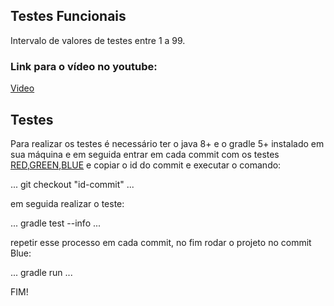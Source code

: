 ## Testes Funcionais

Intervalo de valores de testes entre 1 a 99.

### Link para o vídeo no youtube:
[Video](https://www.youtube.com/watch?v=euxrhNs8hjY)

## Testes
Para realizar os testes é necessário ter o java 8+ e o gradle 5+ instalado em sua máquina e em seguida entrar em cada commit com os testes [RED](https://github.com/gaamatoss/testedeSoftware/commit/2e1fdf7cf934e7216f4f64e1a433bc2fd060e395),[GREEN](https://github.com/gaamatoss/testedeSoftware/commit/8f3703b5a96991f6f4bc8e6c7d551078c6d04e81),[BLUE](https://github.com/gaamatoss/testedeSoftware/commit/4ada392e5561f14473d4664c1bd82875032a7846) e copiar o id do commit e executar o comando:

...
git checkout "id-commit"
...

em seguida realizar o teste:

...
gradle test --info
...

repetir esse processo em cada commit, no fim rodar o projeto no commit Blue:

...
gradle run
...

FIM!